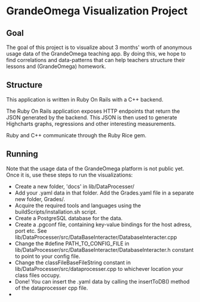 
# GrandeOmega Visualization Project 

## Goal
The goal of this project is to visualize about 3 months' worth of anonymous usage data of the GrandeOmega teaching app.
By doing this, we hope to find correlations and data-patterns that can help teachers structure their lessons and (GrandeOmega) homework.

## Structure
This application is written in Ruby On Rails with a C++ backend.

The Ruby On Rails application exposes HTTP endpoints that return the JSON generated by the backend. This JSON is then used to generate Highcharts graphs, regressions and other interesting measurements.

Ruby and C++ communicate through the Ruby Rice gem. 

## Running
Note that the usage data of the GrandeOmega platform is not public yet. Once it is, use these steps to run the visualizations:

- Create a new folder, 'docs' in lib/DataProcesser/
- Add your .yaml data in that folder. Add the Grades.yaml file  in a separate new folder, Grades/.
- Acquire the required tools and languages using the buildScripts/installation.sh script.
- Create a PostgreSQL database for the data.
- Create a .pgconf file, containing key-value bindings for the host adress, port etc. See lib/DataProcesser/src/DataBaseInteracter/DatabaseInteracter.cpp 
- Change the #define PATH_TO_CONFIG_FILE in lib/DataProcesser/src/DataBaseInteracter/DatabaseInteracter.h constant to point to your config file.
- Change the classFileBaseFileString constant in lib/DataProcesser/src/dataprocesser.cpp to whichever location your class files occupy. 
- Done! You can insert the .yaml data by calling the insertToDB() method of the dataprocesser cpp file. 
- 
